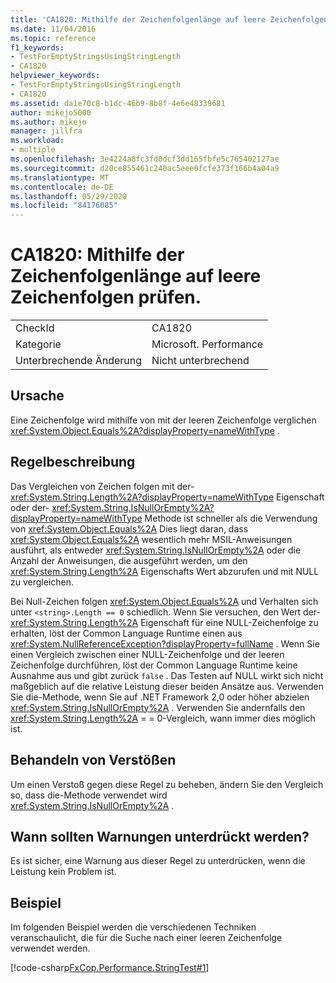 ```yaml
---
title: 'CA1820: Mithilfe der Zeichenfolgenlänge auf leere Zeichenfolgen prüfen.'
ms.date: 11/04/2016
ms.topic: reference
f1_keywords:
- TestForEmptyStringsUsingStringLength
- CA1820
helpviewer_keywords:
- TestForEmptyStringsUsingStringLength
- CA1820
ms.assetid: da1e70c8-b1dc-46b9-8b8f-4e6e48339681
author: mikejo5000
ms.author: mikejo
manager: jillfra
ms.workload:
- multiple
ms.openlocfilehash: 3e4224a8fc3fd0dcf3dd165fbfe5c765402127ae
ms.sourcegitcommit: d20ce855461c240ac5eee0fcfe373f166b4a04a9
ms.translationtype: MT
ms.contentlocale: de-DE
ms.lasthandoff: 05/29/2020
ms.locfileid: "84176085"
---
```

# <a name="ca1820-test-for-empty-strings-using-string-length"></a>CA1820: Mithilfe der Zeichenfolgenlänge auf leere Zeichenfolgen prüfen.

|||
|-|-|
|CheckId|CA1820|
|Kategorie|Microsoft. Performance|
|Unterbrechende Änderung|Nicht unterbrechend|

## <a name="cause"></a>Ursache

Eine Zeichenfolge wird mithilfe von mit der leeren Zeichenfolge verglichen <xref:System.Object.Equals%2A?displayProperty=nameWithType> .

## <a name="rule-description"></a>Regelbeschreibung

Das Vergleichen von Zeichen folgen mit der- <xref:System.String.Length%2A?displayProperty=nameWithType> Eigenschaft oder der- <xref:System.String.IsNullOrEmpty%2A?displayProperty=nameWithType> Methode ist schneller als die Verwendung von <xref:System.Object.Equals%2A> Dies liegt daran, dass <xref:System.Object.Equals%2A> wesentlich mehr MSIL-Anweisungen ausführt, als entweder <xref:System.String.IsNullOrEmpty%2A> oder die Anzahl der Anweisungen, die ausgeführt werden, um den <xref:System.String.Length%2A> Eigenschafts Wert abzurufen und mit NULL zu vergleichen.

Bei Null-Zeichen folgen <xref:System.Object.Equals%2A> und Verhalten sich unter `<string>.Length == 0` schiedlich. Wenn Sie versuchen, den Wert der- <xref:System.String.Length%2A> Eigenschaft für eine NULL-Zeichenfolge zu erhalten, löst der Common Language Runtime einen aus <xref:System.NullReferenceException?displayProperty=fullName> . Wenn Sie einen Vergleich zwischen einer NULL-Zeichenfolge und der leeren Zeichenfolge durchführen, löst der Common Language Runtime keine Ausnahme aus und gibt zurück `false` . Das Testen auf NULL wirkt sich nicht maßgeblich auf die relative Leistung dieser beiden Ansätze aus. Verwenden Sie die-Methode, wenn Sie auf .NET Framework 2,0 oder höher abzielen <xref:System.String.IsNullOrEmpty%2A> . Verwenden Sie andernfalls den <xref:System.String.Length%2A> = = 0-Vergleich, wann immer dies möglich ist.

## <a name="how-to-fix-violations"></a>Behandeln von Verstößen

Um einen Verstoß gegen diese Regel zu beheben, ändern Sie den Vergleich so, dass die-Methode verwendet wird <xref:System.String.IsNullOrEmpty%2A> .

## <a name="when-to-suppress-warnings"></a>Wann sollten Warnungen unterdrückt werden?

Es ist sicher, eine Warnung aus dieser Regel zu unterdrücken, wenn die Leistung kein Problem ist.

## <a name="example"></a>Beispiel

Im folgenden Beispiel werden die verschiedenen Techniken veranschaulicht, die für die Suche nach einer leeren Zeichenfolge verwendet werden.

[!code-csharp[FxCop.Performance.StringTest#1](../code-quality/codesnippet/CSharp/ca1820-test-for-empty-strings-using-string-length_1.cs)]
